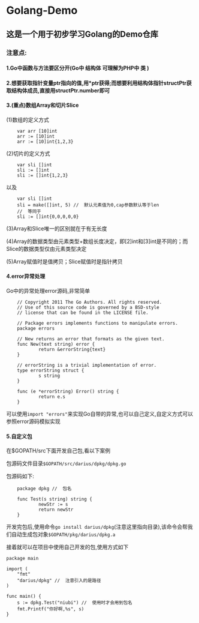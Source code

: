 # Golang-Demo

## 这是一个用于初步学习Golang的Demo仓库

### 注意点:

#### 1.Go中函数与方法要区分开(Go中 结构体 可理解为PHP中 类 )

#### 2.想要获取指针变量ptr指向的值,用*ptr获得;而想要利用结构体指针structPtr获取结构体成员,直接用structPtr.number即可

#### 3.(重点)数组Array和切片Slice

(1)数组的定义方式
```
    var arr [10]int
    arr := [10]int
    arr := [10]int{1,2,3}
```

(2)切片的定义方式
```
    var sli []int
    sli := []int
    sli := []int{1,2,3}
```
以及
```
    var sli []int
    sli = make([]int, 5) //  默认元素值为0,cap参数默认等于len
    //  等同于
    sli := []int{0,0,0,0,0}
```

(3)Array和Slice唯一的区别就在于有无长度

(4)Array的数据类型由元素类型+数组长度决定，即[2]int和[3]int是不同的；而Slice的数据类型仅由元素类型决定

(5)Array赋值时是值拷贝；Slice赋值时是指针拷贝

#### 4.error异常处理

Go中的异常处理error源码,非常简单

```
    // Copyright 2011 The Go Authors. All rights reserved.
    // Use of this source code is governed by a BSD-style
    // license that can be found in the LICENSE file.

    // Package errors implements functions to manipulate errors.
    package errors

    // New returns an error that formats as the given text.
    func New(text string) error {
            return &errorString{text}
    }

    // errorString is a trivial implementation of error.
    type errorString struct {
            s string
    }

    func (e *errorString) Error() string {
            return e.s
    }
```

可以使用`import "errors"`来实现Go自带的异常,也可以自己定义,自定义方式可以参照error源码模拟实现

#### 5.自定义包

在$GOPATH/src下面开发自己包,看以下案例

包源码文件目录`$GOPATH/src/darius/dpkg/dpkg.go`

包源码如下:

```
    package dpkg //  包名

    func Test(s string) string {
            newStr := s
            return newStr
    }
```

开发完包后,使用命令`go install darius/dpkg`(注意这里指向目录),该命令会帮我们自动生成包对象`$GOPATH/pkg/darius/dpkg.a`

接着就可以在项目中使用自己开发的包,使用方式如下

```
package main

import (
	"fmt"
	"darius/dpkg" //  注意引入的是路径
)

func main() {
	s := dpkg.Test("niubi") //  使用时才会用到包名
	fmt.Printf("你好啊,%s", s)
}
```